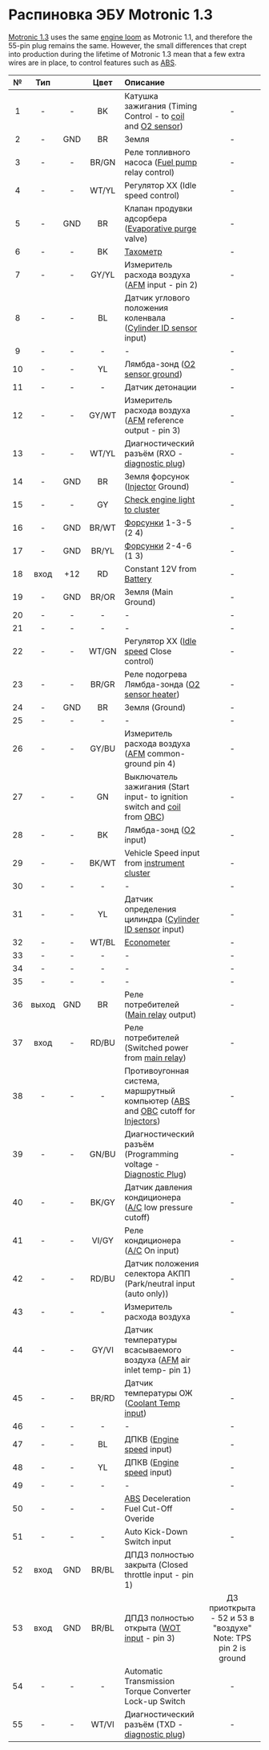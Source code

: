 # Распиновка ЭБУ Motronic 1.3

[Motronic 1.3](https://www.e30zone.net/e30wiki/index.php?title=Motronic_1.3) uses the same [engine loom](https://www.e30zone.net/e30wiki/index.php?title=Engine_Loom) as Motronic 1.1, and therefore the 55-pin plug remains the same. However, the small differences that crept into production during the lifetime of Motronic 1.3 mean that a few extra wires are in place, to control features such as [ABS](https://www.e30zone.net/e30wiki/index.php?title=ABS).

| №  | Тип |     | Цвет | Описание |   |
|:--:|:---:|:---:|:-----:|:---------|:-:|
| 1  |  -  |  -  |   BK   | Катушка зажигания (Timing Control - to [coil](https://www.e30zone.net/e30wiki/index.php?title=Ignition#Coil) and [O2 sensor](https://www.e30zone.net/e30wiki/index.php?title=Intake#Lambda)) |  -  |
| 2  |  -  | GND |  BR  | Земля |  -  | 
| 3  |  -  |  -  | BR/GN | Реле топливного насоса ([Fuel pump](https://www.e30zone.net/e30wiki/index.php?title=Fuel#Fuel_Pump) relay control) |  -  |
| 4  |  -  |  -  | WT/YL | Регулятор ХХ (Idle speed control) |  -  |
| 5  |  -  | GND | BR | Клапан продувки адсорбера ([Evaporative purge](https://www.e30zone.net/e30wiki/index.php?title=Fuel#Carbon_Canister) valve) |  -  |
| 6  |  -  |  -  | BK | [Тахометр](https://www.e30zone.net/e30wiki/index.php?title=Instruments#Tachometer) |  -  |
| 7  |  -  |  -  | GY/YL | Измеритель расхода воздуха ([AFM](https://www.e30zone.net/e30wiki/index.php?title=Intake#AFM) input - pin 2) |  -  |
| 8  |  -  |  -  | BL | Датчик углового положения коленвала ([Cylinder ID sensor](https://www.e30zone.net/e30wiki/index.php?title=CID) input) |  -  |
| 9  |  -  |  -  |  -  |  -  |  -  |
| 10 |  -  |  -  | YL | Лямбда-зонд ([O2 sensor ground](https://www.e30zone.net/e30wiki/index.php?title=Intake#Lambda)) |  -  |
| 11 |  -  |  -  |  -  | Датчик детонации |  -  |
| 12 |  -  |  -  | GY/WT | Измеритель расхода воздуха ([AFM](https://www.e30zone.net/e30wiki/index.php?title=Intake#AFM) reference output - pin 3) |  -  |
| 13 |  -  |  -  | WT/YL | Диагностический разъём (RXO - [diagnostic plug](https://www.e30zone.net/e30wiki/index.php?title=Diagnostic_Plug)) |  -  |
| 14 |  -  | GND | BR | Земля форсунок ([Injector](https://www.e30zone.net/e30wiki/index.php?title=Fuel#Injectors) Ground) |  -  |
| 15 |  -  |  -  | GY | [Check engine light to cluster](https://www.e30zone.net/e30wiki/index.php?title=Instruments#Check_Light) |  -  |
| 16 |  -  | GND | BR/WT | [Форсунки](https://www.e30zone.net/e30wiki/index.php?title=Fuel#Injectors) 1-3-5 (2 4) |  -  |
| 17 |  -  | GND | BR/YL | [Форсунки](https://www.e30zone.net/e30wiki/index.php?title=Fuel#Injectors) 2-4-6 (1 3) |  -  |
| 18 | вход | +12 | RD | Constant 12V from [Battery](https://www.e30zone.net/e30wiki/index.php?title=Battery) |  -  |
| 19 |  -  | GND | BR/OR | Земля (Main Ground) |  -  |
| 20 |  -  |  -  |  -  |  -  |  -  |
| 21 |  -  |  -  |  -  |  -  |  -  |
| 22 |  -  |  -  | WT/GN | Регулятор ХХ ([Idle speed](https://www.e30zone.net/e30wiki/index.php?title=Intake#ICV) Close control) |  -  |
| 23 |  -  |  -  | BR/GR | Реле подогрева Лямбда-зонда ([O2 sensor heater](https://www.e30zone.net/e30wiki/index.php?title=Intake#Lambda)) |  -  |
| 24 |  -  | GND | BR | Земля (Ground) |  -  |
| 25 |  -  |  -  |  -  |  -  |  -  |
| 26 |  -  |  -  | GY/BU | Измеритель расхода воздуха ([AFM](https://www.e30zone.net/e30wiki/index.php?title=Intake#AFM) common- ground pin 4) |  -  |
| 27 |  -  |  -  | GN | Выключатель зажигания (Start input- to ignition switch and [coil](https://www.e30zone.net/e30wiki/index.php?title=Ignition#Coil) from [OBC](https://www.e30zone.net/e30wiki/index.php?title=On-board_Computer)) |  -  |
| 28 |  -  |  -  | BK | Лямбда-зонд ([O2](https://www.e30zone.net/e30wiki/index.php?title=Intake#Lambda) input) |  -  |
| 29 |  -  |  -  | BK/WT | Vehicle Speed input from [instrument cluster](https://www.e30zone.net/e30wiki/index.php?title=Instruments#Dash_Cluster) |  -  |
| 30 |  -  |  -  |  -  |  -  |  -  |
| 31 |  -  |  -  | YL | Датчик определения цилиндра ([Cylinder ID sensor](https://www.e30zone.net/e30wiki/index.php?title=CID) input) |  -  |
| 32 |  -  |  -  | WT/BL | [Econometer](https://www.e30zone.net/e30wiki/index.php?title=Instruments#Econometer) |  -  |
| 33 |  -  |  -  |  -  |  -  |  -  |
| 34 |  -  |  -  |  -  |  -  |  -  |
| 35 |  -  |  -  |  -  |  -  |  -  |
| 36 | выход | GND | BR | Реле потребителей ([Main relay](https://www.e30zone.net/e30wiki/index.php?title=DME) output) |  -  |
| 37 | вход |  -  | RD/BU | Реле потребителей (Switched power from [main relay](https://www.e30zone.net/e30wiki/index.php?title=DME)) |  -  |
| 38 |  -  |  -  |  -  | Противоугонная система, маршрутный компьютер ([ABS](https://www.e30zone.net/e30wiki/index.php?title=ABS) and [OBC](https://www.e30zone.net/e30wiki/index.php?title=On-board_Computer) cutoff for [Injectors](https://www.e30zone.net/e30wiki/index.php?title=Fuel#Injectors)) |  -  |
| 39 |  -  |  -  | GN/BU | Диагностический разъём (Programming voltage - [Diagnostic Plug](https://www.e30zone.net/e30wiki/index.php?title=Diagnostic_Plug)) |  -  |
| 40 |  -  |  -  | BK/GY | Датчик давления кондиционера ([A/C](https://www.e30zone.net/e30wiki/index.php?title=Aircon) low pressure cutoff) |  -  |
| 41 |  -  |  -  | VI/GY | Реле кондиционера ([A/C](https://www.e30zone.net/e30wiki/index.php?title=Aircon) On input) |  -  |
| 42 |  -  |  -  | RD/BU | Датчик положения селектора АКПП (Park/neutral input (auto only)) |  -  |
| 43 |  -  |  -  |  -  | Измеритель расхода воздуха |  -  |
| 44 |  -  |  -  | GY/VI | Датчик температуры всасываемого воздуха ([AFM](https://www.e30zone.net/e30wiki/index.php?title=Intake#AFM) air inlet temp- pin 1) |  -  |
| 45 |  -  |  -  | BR/RD | Датчик температуры ОЖ ([Coolant Temp input](https://www.e30zone.net/e30wiki/index.php?title=Blue_Temp_Sensor)) |  -  |
| 46 |  -  |  -  |  -  |  -  |  -  |
| 47 |  -  |  -  | BL | ДПКВ ([Engine speed](https://www.e30zone.net/e30wiki/index.php?title=Crank_Position_Sensor) input) |  -  |
| 48 |  -  |  -  | YL | ДПКВ ([Engine speed](https://www.e30zone.net/e30wiki/index.php?title=Crank_Position_Sensor) input) |  -  |
| 49 |  -  |  -  |  -  |  -  |  -  |
| 50 |  -  |  -  |  -  | [ABS](https://www.e30zone.net/e30wiki/index.php?title=ABS) Deceleration Fuel Cut-Off Overide |  -  |
| 51 |  -  |  -  |  -  | Auto Kick-Down Switch input |  -  |
| 52 |  вход  | GND | BR/BL | ДПДЗ полностью закрыта (Closed throttle input - pin 1) | |
| 53 |  вход  | GND | BR/BL | ДПДЗ полностью открыта ([WOT input](https://www.e30zone.net/e30wiki/index.php?title=Intake#Throttle_Position_Switch) - pin 3) | ДЗ приоткрыта - 52 и 53 в "воздухе" <br>  Note: TPS pin 2 is ground |
| 54 |  -  |  -  |  -  | Automatic Transmission Torque Converter Lock-up Switch |  -  |
| 55 |  -  |  -  | WT/VI | Диагностический разъём (TXD - [diagnostic plug](https://www.e30zone.net/e30wiki/index.php?title=Diagnostic_Plug)) |  -  |
